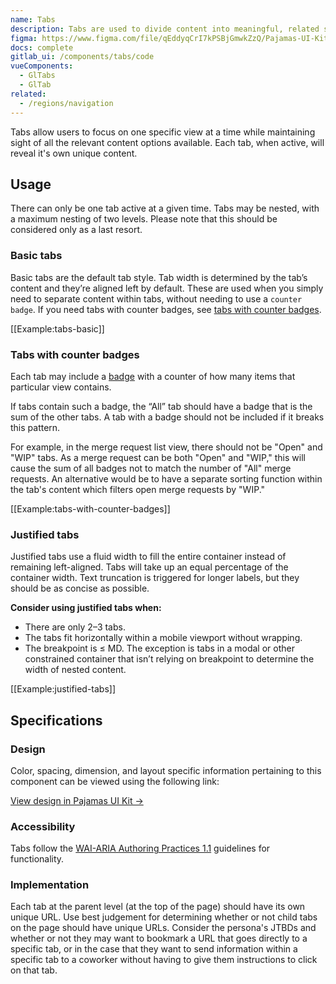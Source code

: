 ```yaml
---
name: Tabs
description: Tabs are used to divide content into meaningful, related sections.
figma: https://www.figma.com/file/qEddyqCrI7kPSBjGmwkZzQ/Pajamas-UI-Kit?node-id=425%3A138
docs: complete
gitlab_ui: /components/tabs/code
vueComponents:
  - GlTabs
  - GlTab
related:
  - /regions/navigation
---
```


Tabs allow users to focus on one specific view at a time while maintaining sight of all the relevant content options available. Each tab, when active, will reveal it's own unique content.

## Usage

There can only be one tab active at a given time. Tabs may be nested, with a maximum nesting of two levels. Please note that this should be considered only as a last resort.

### Basic tabs

Basic tabs are the default tab style. Tab width is determined by the tab’s content and they’re aligned left by default. These are used when you simply need to separate content within tabs, without needing to use a `counter badge`. If you need tabs with counter badges, see [tabs with counter badges](#tabs-with-counter-badges).

[[Example:tabs-basic]]

### Tabs with counter badges

Each tab may include a [badge](/components/badge) with a counter of how many items that particular view contains.

If tabs contain such a badge, the “All” tab should have a badge that is the sum of the other tabs. A tab with a badge should not be included if it breaks this pattern.

For example, in the merge request list view, there should not be "Open" and "WIP" tabs. As a merge request can be both "Open" and "WIP," this will cause the sum of all badges not to match the number of "All" merge requests. An alternative would be to have a separate sorting function within the tab's content which filters open merge requests by "WIP."

[[Example:tabs-with-counter-badges]]

### Justified tabs

Justified tabs use a fluid width to fill the entire container instead of remaining left-aligned. Tabs will take up an equal percentage of the container width. Text truncation is triggered for longer labels, but they should be as concise as possible.

**Consider using justified tabs when:**

* There are only 2–3 tabs.
* The tabs fit horizontally within a mobile viewport without wrapping.
* The breakpoint is ≤ MD. The exception is tabs in a modal or other constrained container that isn’t relying on breakpoint to determine the width of nested content.

[[Example:justified-tabs]]

## Specifications

### Design

Color, spacing, dimension, and layout specific information pertaining to this component can be viewed using the following link:

[View design in Pajamas UI Kit →](https://www.figma.com/file/qEddyqCrI7kPSBjGmwkZzQ/Pajamas-UI-Kit-Beta?node-id=2497%3A25)

### Accessibility

Tabs follow the [WAI-ARIA Authoring Practices 1.1](https://www.w3.org/TR/wai-aria-practices-1.1/#tabpanel) guidelines for functionality.

### Implementation

Each tab at the parent level (at the top of the page) should have its own unique URL. Use best judgement for determining whether or not child tabs on the page should have unique URLs. Consider the persona's JTBDs and whether or not they may want to bookmark a URL that goes directly to a specific tab, or in the case that they want to send information within a specific tab to a coworker without having to give them instructions to click on that tab.
